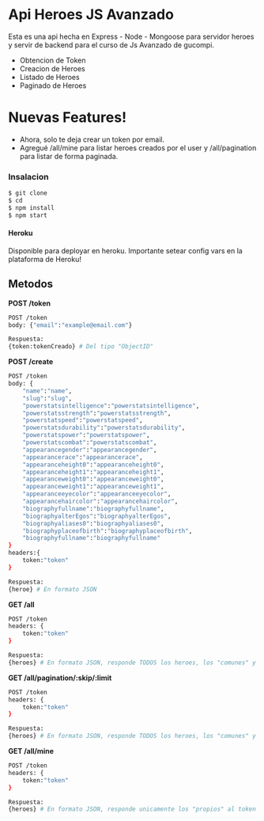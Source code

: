 # Api Heroes JS Avanzado


Esta es una api hecha en Express - Node - Mongoose para servidor heroes y servir de backend para el curso de Js Avanzado de gucompi.

  - Obtencion de Token
  - Creacion de Heroes
  - Listado de Heroes
  - Paginado de Heroes

# Nuevas Features!

  - Ahora, solo te deja crear un token por email.
  - Agregué /all/mine para listar heroes creados por el user y /all/pagination para listar de forma paginada.

### Insalacion

```sh
$ git clone 
$ cd 
$ npm install
$ npm start
```

#### Heroku
Disponible para deployar en heroku. Importante setear config vars en la plataforma de Heroku!


## Metodos


**POST /token**
``` sh
POST /token
body: {"email":"example@email.com"}

Respuesta:
{token:tokenCreado} # Del tipo "ObjectID"
```


**POST /create**
``` sh
POST /token
body: {
    "name":"name",
    "slug":"slug",
    "powerstatsintelligence":"powerstatsintelligence",
    "powerstatsstrength":"powerstatsstrength",
    "powerstatspeed":"powerstatspeed",
    "powerstatsdurability":"powerstatsdurability",
    "powerstatspower":"powerstatspower",
    "powerstatscombat":"powerstatscombat",
    "appearancegender":"appearancegender",
    "appearancerace":"appearancerace",
    "appearanceheight0":"appearanceheight0",
    "appearanceheight1":"appearanceheight1",
    "appearanceweight0":"appearanceweight0",
    "appearanceweight1":"appearanceweight1",
    "appearanceeyecolor":"appearanceeyecolor",
    "appearancehaircolor":"appearancehaircolor",
    "biographyfullname":"biographyfullname",
    "biographyalterEgos":"biographyalterEgos",
    "biographyaliases0":"biographyaliases0",
    "biographyplaceofbirth":"biographyplaceofbirth",
    "biographyfullname":"biographyfullname"
}
headers:{
    token:"token"
}

Respuesta:
{heroe} # En formato JSON
```


**GET /all**
``` sh
POST /token
headers: {
    token:"token"
}

Respuesta:
{heroes} # En formato JSON, responde TODOS los heroes, los "comunes" y los "propios" al token
```

**GET /all/pagination/:skip/:limit**
``` sh
POST /token
headers: {
    token:"token"
}

Respuesta:
{heroes} # En formato JSON, responde TODOS los heroes, los "comunes" y los "propios" al token. Saltea los heroes del parametro "skip" y limita la respuesta con el parametro "limit"
```


**GET /all/mine**
``` sh
POST /token
headers: {
    token:"token"
}

Respuesta:
{heroes} # En formato JSON, responde unicamente los "propios" al token
```


